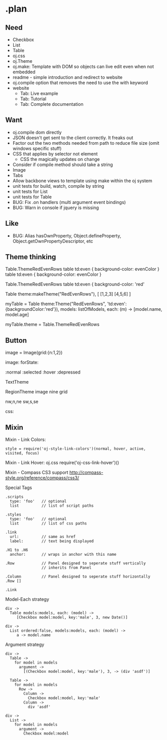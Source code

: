 .plan
=====

Need
-------------------------------------------------------------------------------
* Checkbox
* List
* Table
* oj.css
* oj.Theme
* oj.make: Template with DOM so objects can live edit even when not embedded
* readme - simple introduction and redirect to website
* oj.compile option that removes the need to use the with keyword
* website
  - Tab: Live example
  - Tab: Tutorial
  - Tab: Complete documentation

Want
-------------------------------------------------------------------------------
* oj.compile dom directly
* JSON doesn't get sent to the client correctly. It freaks out
* Factor out the two methods needed from path to reduce file size (omit windows specific stuff)
* CSS that applies by selector not element
  * CSS the magically updates on change
* Consider if compile method should take a string
* Image
* Tabs
* Allow backbone views to template using make within the oj system
* unit tests for build, watch, compile by string
* unit tests for List
* unit tests for Table
* BUG: Fix .on handlers (multi argument event bindings)
* BUG: Warn in console if jquery is missing

Like
-------------------------------------------------------------------------------
* BUG: Alias hasOwnProperty, Object.defineProperty, Object.getOwnPropertyDescriptor, etc

Theme thinking
-------------------------------------------------------------------------------

Table.ThemeRedEvenRows
  table td:even {
    background-color: evenColor
  }
table td:even {
    background-color: evenColor
  }



Table.ThemeRedEvenRows
  table td:even {
    background-color: 'red'



Table theme:makeTheme("RedEvenRows"), [
  [1,2,3]
  [4,5,6]
]


myTable = Table theme:Theme("RedEvenRows", 'td:even':{backgroundColor:'red'}), models: listOfModels, each: (m) -> [model.name, model.age]

myTable.theme = Table.ThemeRedEvenRows

Button
-------------------------------------------------------------------------------

  image = Image(grid:{n:1,2})

  image: forState:

  :normal
  :selected
  :hover
  :depressed

TextTheme

RegionTheme
  image
  nine grid

  nw,n,ne
  sw,s,se

  css:


Mixin
-------------------------------------------------------------------------------

Mixin - Link Colors:

    style = require('oj-style-link-colors')(normal, hover, active, visited, focus)

Mixin - Link Hover: oj.css require('oj-css-link-hover')()

Mixin - Compass CS3 support
http://compass-style.org/reference/compass/css3/

Special Tags

    .scripts
      type: 'foo'   // optional
      list          // list of script paths

    .styles
      type: 'foo'   // optional
      list          // list of css paths

    .link
      url:          // same as href
      label:        // text being displayed

    .H1 to .H6
      anchor:       // wraps in anchor with this name

    .Row            // Panel designed to seperate stuff vertically
                    // inherits from Panel

    .Column         // Panel designed to seperate stuff horizontally
    .Row []

    .Link

Model-Each strategy

    div ->
      Table models:models, each: (model) ->
         [Checkbox model:model, key:'male', 3, new Date()]

    div ->
      List ordered:false, models:models, each: (model) ->
         a -> model.name

Argument strategy

    div ->
      Table ->
        for model in models
          argument ->
            [(Checkbox model:model, key:'male'), 3, -> (div 'asdf')]

      Table ->
        for model in models
          Row ->
            Column ->
              Checkbox model:model, key:'male'
            Column ->
              div 'asdf'

    div ->
      List ->
        for model in models
          argument ->
            Checkbox model:model
